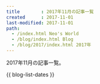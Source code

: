 ```yaml
---
title        : 2017年11月の記事一覧
created      : 2017-11-01
last-modified: 2017-11-01
path:
  - /index.html Neo's World
  - /blog/index.html Blog
  - /blog/2017/index.html 2017年
---
```


2017年11月の記事一覧。

{{ blog-list-dates }}

